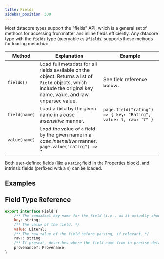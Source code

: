 ```yaml
---
title: Fields
sidebar_position: 300
---
```


Most datacore types support the "fields" API, which is a general set of methods for accessing frontmatter and inline fields efficiently. Any datacore
type with the `fields` type (queryable as `@fields`) supports these methods for loading metadata:

| **Method** | **Explanation** | **Example**
| - | - | - |
| `fields()` | Load full metadata for all fields available on the object. Returns a list of `Field` objects, which include the original key name, value, and raw unparsed value. | See field reference below. |
| `field(name)` | Load a field by the given name in a *case insensitive* manner. | `page.field("rating") => { key: "Rating", value: 7, raw: "7" }` |
| `value(name)` | Load the value of a field by the given name in a *case insensitive* manner. `page.value("rating") => 7` |

Both user-defined fields (like a `Rating` field in the Properties block), and intrinsic fields (prefixed with a `$`) can be loaded.

## Examples

## Field Type Reference

```js
export interface Field {
    /** The canonical key name for the field (i.e., as it actually shows up in the data structure). */
    key: string;
    /** The value of the field. */
    value: Literal;
    /** The raw value of the field before parsing, if relevant. */
    raw?: string;
    /** If present, describes where the field came from in precise detail, allowing the field to be edited. */
    provenance?: Provenance;
}
```